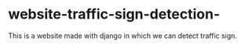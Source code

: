 # website-traffic-sign-detection-
This is a website made with django in which we can detect traffic sign. 
